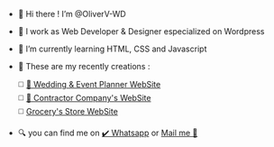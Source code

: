 - 👋 Hi there !  I’m @OliverV-WD
- 🌃 I work as Web Developer & Designer especialized on Wordpress
- 🌱 I’m currently learning HTML, CSS and Javascript
- 🦾 These are my recently creations :
  
 	◻️ 	<a href="https://personalplus.com.ve" target="_blank">👰 Wedding & Event Planner WebSite</a> <br>
  ◻️  <a href="https://oliverv-wd.github.io/thehugecompany.github.io/" target="_blank">🚧 Contractor Company's WebSite</a> <br>
  ◻️  <a href="https://oliverv-wd.github.io/summermarket.github.io/" target="_blank"> Grocery's Store WebSite</a> <br>
  
- 🔍 you can find me on
   	<a href="https://wa.me/+584247894210" target="_blank">✔️ Whatsapp</a> or <a href="mailto:olivervicent.wd@gmail.com" target="_blank">Mail me 📩</a>   
